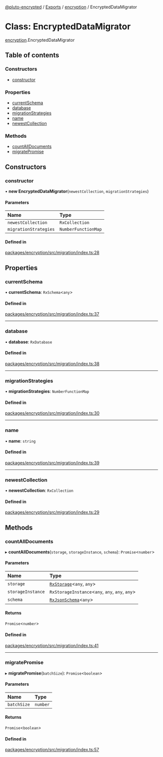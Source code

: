 [@pluto-encrypted](../README.md) / [Exports](../modules.md) / [encryption](../modules/encryption.md) / EncryptedDataMigrator

# Class: EncryptedDataMigrator

[encryption](../modules/encryption.md).EncryptedDataMigrator

## Table of contents

### Constructors

- [constructor](encryption.EncryptedDataMigrator.md#constructor)

### Properties

- [currentSchema](encryption.EncryptedDataMigrator.md#currentschema)
- [database](encryption.EncryptedDataMigrator.md#database)
- [migrationStrategies](encryption.EncryptedDataMigrator.md#migrationstrategies)
- [name](encryption.EncryptedDataMigrator.md#name)
- [newestCollection](encryption.EncryptedDataMigrator.md#newestcollection)

### Methods

- [countAllDocuments](encryption.EncryptedDataMigrator.md#countalldocuments)
- [migratePromise](encryption.EncryptedDataMigrator.md#migratepromise)

## Constructors

### constructor

• **new EncryptedDataMigrator**(`newestCollection`, `migrationStrategies`)

#### Parameters

| Name | Type |
| :------ | :------ |
| `newestCollection` | `RxCollection` |
| `migrationStrategies` | `NumberFunctionMap` |

#### Defined in

[packages/encryption/src/migration/index.ts:28](https://github.com/atala-community-projects/pluto-encrypted/blob/8af5bee/packages/encryption/src/migration/index.ts#L28)

## Properties

### currentSchema

• **currentSchema**: `RxSchema`\<`any`\>

#### Defined in

[packages/encryption/src/migration/index.ts:37](https://github.com/atala-community-projects/pluto-encrypted/blob/8af5bee/packages/encryption/src/migration/index.ts#L37)

___

### database

• **database**: `RxDatabase`

#### Defined in

[packages/encryption/src/migration/index.ts:38](https://github.com/atala-community-projects/pluto-encrypted/blob/8af5bee/packages/encryption/src/migration/index.ts#L38)

___

### migrationStrategies

• **migrationStrategies**: `NumberFunctionMap`

#### Defined in

[packages/encryption/src/migration/index.ts:30](https://github.com/atala-community-projects/pluto-encrypted/blob/8af5bee/packages/encryption/src/migration/index.ts#L30)

___

### name

• **name**: `string`

#### Defined in

[packages/encryption/src/migration/index.ts:39](https://github.com/atala-community-projects/pluto-encrypted/blob/8af5bee/packages/encryption/src/migration/index.ts#L39)

___

### newestCollection

• **newestCollection**: `RxCollection`

#### Defined in

[packages/encryption/src/migration/index.ts:29](https://github.com/atala-community-projects/pluto-encrypted/blob/8af5bee/packages/encryption/src/migration/index.ts#L29)

## Methods

### countAllDocuments

▸ **countAllDocuments**(`storage`, `storageInstance`, `schema`): `Promise`\<`number`\>

#### Parameters

| Name | Type |
| :------ | :------ |
| `storage` | [`RxStorage`](../interfaces/encryption.RxStorage.md)\<`any`, `any`\> |
| `storageInstance` | `RxStorageInstance`\<`any`, `any`, `any`, `any`\> |
| `schema` | [`RxJsonSchema`](../modules/leveldb.md#rxjsonschema)\<`any`\> |

#### Returns

`Promise`\<`number`\>

#### Defined in

[packages/encryption/src/migration/index.ts:41](https://github.com/atala-community-projects/pluto-encrypted/blob/8af5bee/packages/encryption/src/migration/index.ts#L41)

___

### migratePromise

▸ **migratePromise**(`batchSize`): `Promise`\<`boolean`\>

#### Parameters

| Name | Type |
| :------ | :------ |
| `batchSize` | `number` |

#### Returns

`Promise`\<`boolean`\>

#### Defined in

[packages/encryption/src/migration/index.ts:57](https://github.com/atala-community-projects/pluto-encrypted/blob/8af5bee/packages/encryption/src/migration/index.ts#L57)
